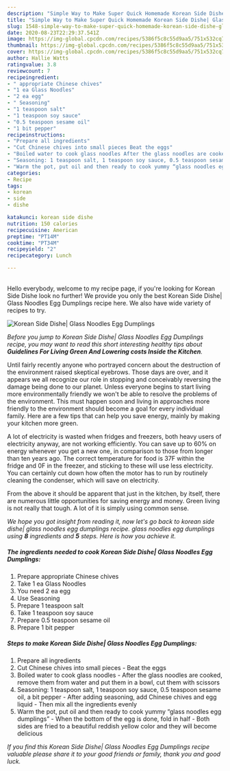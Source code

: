 ```yaml
---
description: "Simple Way to Make Super Quick Homemade Korean Side Dishe| Glass Noodles Egg Dumplings"
title: "Simple Way to Make Super Quick Homemade Korean Side Dishe| Glass Noodles Egg Dumplings"
slug: 1548-simple-way-to-make-super-quick-homemade-korean-side-dishe-glass-noodles-egg-dumplings
date: 2020-08-23T22:29:37.541Z
image: https://img-global.cpcdn.com/recipes/5386f5c8c55d9aa5/751x532cq70/korean-side-dishe-glass-noodles-egg-dumplings-recipe-main-photo.jpg
thumbnail: https://img-global.cpcdn.com/recipes/5386f5c8c55d9aa5/751x532cq70/korean-side-dishe-glass-noodles-egg-dumplings-recipe-main-photo.jpg
cover: https://img-global.cpcdn.com/recipes/5386f5c8c55d9aa5/751x532cq70/korean-side-dishe-glass-noodles-egg-dumplings-recipe-main-photo.jpg
author: Hallie Watts
ratingvalue: 3.8
reviewcount: 7
recipeingredient:
- " appropriate Chinese chives"
- "1 ea Glass Noodles"
- "2 ea egg"
- " Seasoning"
- "1 teaspoon salt"
- "1 teaspoon soy sauce"
- "0.5 teaspoon sesame oil"
- "1 bit pepper"
recipeinstructions:
- "Prepare all ingredients"
- "Cut Chinese chives into small pieces Beat the eggs"
- "Boiled water to cook glass noodles After the glass noodles are cooked, remove them from water and put them in a bowl, cut them with scissors"
- "Seasoning: 1 teaspoon salt, 1 teaspoon soy sauce, 0.5 teaspoon sesame oil, a bit pepper After adding seasoning, add Chinese chives and egg liquid Then mix all the ingredients evenly"
- "Warm the pot, put oil and then ready to cook yummy “glass noodles egg dumplings” When the bottom of the egg is done, fold in half Both sides are fried to a beautiful reddish yellow color and they will become delicious"
categories:
- Recipe
tags:
- korean
- side
- dishe

katakunci: korean side dishe 
nutrition: 150 calories
recipecuisine: American
preptime: "PT14M"
cooktime: "PT34M"
recipeyield: "2"
recipecategory: Lunch

---
```

<br>
Hello everybody, welcome to my recipe page, if you're looking for Korean Side Dishe look no further! We provide you only the best Korean Side Dishe| Glass Noodles Egg Dumplings recipe here. We also have wide variety of recipes to try.
<br>


![Korean Side Dishe| Glass Noodles Egg Dumplings](https://img-global.cpcdn.com/recipes/5386f5c8c55d9aa5/751x532cq70/korean-side-dishe-glass-noodles-egg-dumplings-recipe-main-photo.jpg)

<i>Before you jump to Korean Side Dishe| Glass Noodles Egg Dumplings recipe, you may want to read this short interesting healthy tips about 
<strong>Guidelines For Living Green And Lowering costs Inside the Kitchen</strong>.</i>
</br>

Until fairly recently anyone who portrayed concern about the destruction of the environment raised skeptical eyebrows. Those days are over, and it appears we all recognize our role in stopping and conceivably reversing the damage being done to our planet. Unless everyone begins to start living more environmentally friendly we won't be able to resolve the problems of the environment. This must happen soon and living in approaches more friendly to the environment should become a goal for every individual family. Here are a few tips that can help you save energy, mainly by making your kitchen more green.

A lot of electricity is wasted when fridges and freezers, both heavy users of electricity anyway, are not working efficiently. You can save up to 60% on energy whenever you get a new one, in comparison to those from longer than ten years ago. The correct temperature for food is 37F within the fridge and 0F in the freezer, and sticking to these will use less electricity. You can certainly cut down how often the motor has to run by routinely cleaning the condenser, which will save on electricity.

From the above it should be apparent that just in the kitchen, by itself, there are numerous little opportunities for saving energy and money. Green living is not really that tough. A lot of it is simply using common sense.


<i>We hope you got insight from reading it, now let's go back to korean side dishe| glass noodles egg dumplings recipe.  glass noodles egg dumplings using <strong>8</strong> ingredients and <strong>5</strong> steps. Here is how you achieve it.
</i>

##### The ingredients needed to cook Korean Side Dishe| Glass Noodles Egg Dumplings:

1. Prepare  appropriate Chinese chives
1. Take 1 ea Glass Noodles
1. You need 2 ea egg
1. Use  Seasoning
1. Prepare 1 teaspoon salt
1. Take 1 teaspoon soy sauce
1. Prepare 0.5 teaspoon sesame oil
1. Prepare 1 bit pepper


##### Steps to make Korean Side Dishe| Glass Noodles Egg Dumplings:

1. Prepare all ingredients
1. Cut Chinese chives into small pieces - Beat the eggs
1. Boiled water to cook glass noodles - After the glass noodles are cooked, remove them from water and put them in a bowl, cut them with scissors
1. Seasoning: 1 teaspoon salt, 1 teaspoon soy sauce, 0.5 teaspoon sesame oil, a bit pepper - After adding seasoning, add Chinese chives and egg liquid - Then mix all the ingredients evenly
1. Warm the pot, put oil and then ready to cook yummy “glass noodles egg dumplings” - When the bottom of the egg is done, fold in half - Both sides are fried to a beautiful reddish yellow color and they will become delicious


<i>If you find this Korean Side Dishe| Glass Noodles Egg Dumplings recipe valuable please share it to your good friends or family, thank you and good luck.</i>
